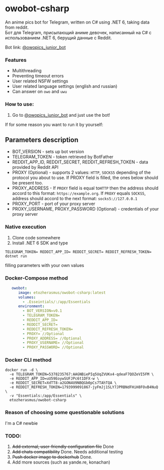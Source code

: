 # owobot-csharp

An anime pics bot for Telegram, written on C# using .NET 6, taking data from reddit.   
Бот для Telegram, присылающий аниме девочек, написанный на C# с использованием .NET 6, берущий данные с Reddit.

Bot link:  [@owopics_junior_bot](https://t.me/owopics_junior_bot)

### Features
* Multithreading
* Preventing timeout errors
* User related NSFW settings
* User related language settings (english and russian)
* Can answer on `owo` and `uwu`

### How to use:
1. Go to [@owopics_junior_bot](https://t.me/owopics_junior_bot) and just use the bot!

If for some reason you want to run it by yourself:

## Parameters description
 - BOT_VERSION - sets up bot version
 - TELEGRAM_TOKEN - token retrieved by BotFather
 - REDDIT_APP_ID, REDDIT_SECRET, REDDIT_REFRESH_TOKEN - data provided by Reddit API
 - PROXY (Optional) - supports 2 values: ```HTTP```, ```SOCKS5``` depending of the protocol you about to use. If PROXY field is filled, the ones below should be present too.
 - PROXY_ADDRESS - If ```PROXY``` field is equal to```HTTP``` then the address should accord to this format: ```https://example.org```. If ```PROXY``` equals ```SOCKS5```, address should accord to the next format: ```socks5://127.0.0.1```
 - PROXY_PORT - port of your proxy server
 - PROXY_USERNAME, PROXY_PASSWORD (Optional) - credentials of your proxy server 
### Native execution
1. Clone code somewhere
2. Install .NET 6 SDK and type

```shell
TELEGRAM_TOKEN= REDDIT_APP_ID= REDDIT_SECRET= REDDIT_REFRESH_TOKEN= dotnet run
```
filling parameters with your own values

### Docker-Compose method
```yaml
   owobot:
      image: etozherasmus/owobot-csharp:latest
      volumes:
        - .Esseintials/:/app/Essentials
      environment:
        - BOT_VERSION=v0.1
        - TELEGRAM_TOKEN=
        - REDDIT_APP_ID=
        - REDDIT_SECRET=
        - REDDIT_REFRESH_TOKEN=
        - PROXY= //Optional
        - PROXY_ADDRESS= //Optional
        - PROXY_USERNAME= //Optional
        - PROXY_PASSWORD= //Optional
```

### Docker CLI method
```shell
docker run -d \
  -e TELEGRAM_TOKEN=5378235767:AAGNBiePIq5UqZVUKx4-qdeaF7QOZeVI5FM \
  -e REDDIT_APP_ID=uU59EoywSUFJPc6t1DFX-w \
  -e REDDIT_SECRET=XdTT8-a2GON4U9NBQGb0pCs7TAhTQA \
  -e REDDIT_REFRESH_TOKEN=1793999091867-jyFmJj1SLY7JPRBNdFHiH8FOvB4NuQ \
  -v "Essentials:/app/Essentials" \
  etozherasmus/owobot-csharp
```

### Reason of choosing some questionable solutions

I'm a C# newbie

### TODO: 
1. ~~Add external, user-friendly configuration file~~ Done
2. ~~Add chats compatibility~~ Done. Needs additional testing
3. ~~Push docker image to dockerhub~~ Done.
4. Add more sources (such as yande.re, konachan)

